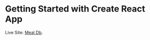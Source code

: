 # Getting Started with Create React App

Live Site: [Meal Db](http://mealdb-asaduzzaman599.netlify.app/).
